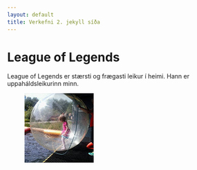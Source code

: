 ```yaml
---
layout: default
title: Verkefni 2. jekyll síða
---
```


# League of Legends 
League of Legends er stærsti og frægasti leikur í heimi. Hann er uppaháldsleikurinn minn.
<figure><img src="img/mynd-1.jpg"></figure>